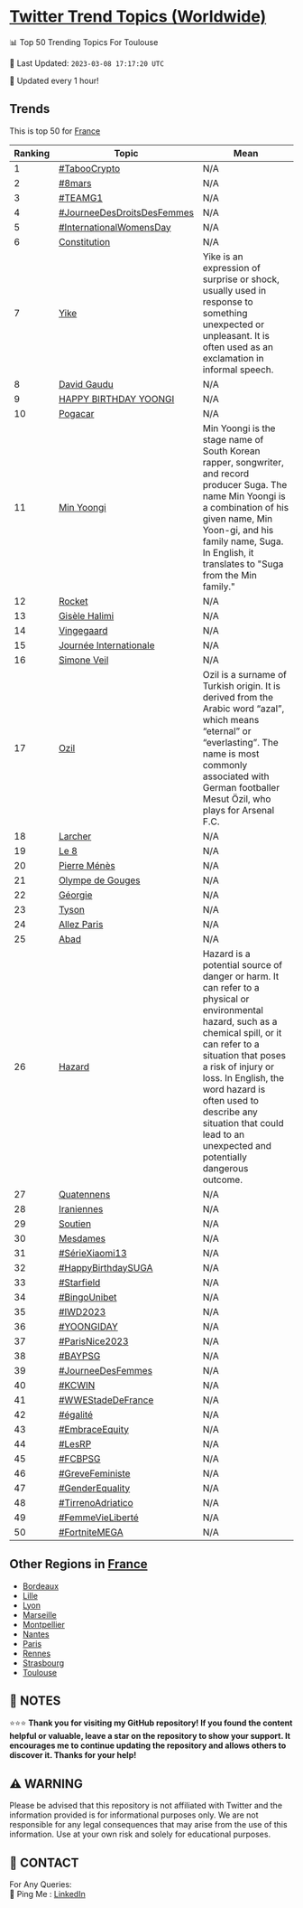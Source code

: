 [Twitter Trend Topics (Worldwide)](https://github.com/ErcinDedeoglu/Twitter-Trend-Topics)
==========


📊 Top 50 Trending Topics For Toulouse

📆 Last Updated: `2023-03-08 17:17:20 UTC`

🔧 Updated every 1 hour!


## Trends

This is top 50 for [France](</France>)

| Ranking | Topic | Mean |
| ------- | ------------ | ------------ |
| 1 | [#TabooCrypto](http://twitter.com/search?q=%23TabooCrypto) | N/A |
| 2 | [#8mars](http://twitter.com/search?q=%238mars) | N/A |
| 3 | [#TEAMG1](http://twitter.com/search?q=%23TEAMG1) | N/A |
| 4 | [#JourneeDesDroitsDesFemmes](http://twitter.com/search?q=%23JourneeDesDroitsDesFemmes) | N/A |
| 5 | [#InternationalWomensDay](http://twitter.com/search?q=%23InternationalWomensDay) | N/A |
| 6 | [Constitution](http://twitter.com/search?q=Constitution) | N/A |
| 7 | [Yike](http://twitter.com/search?q=Yike) | Yike is an expression of surprise or shock, usually used in response to something unexpected or unpleasant. It is often used as an exclamation in informal speech. |
| 8 | [David Gaudu](http://twitter.com/search?q=David+Gaudu) | N/A |
| 9 | [HAPPY BIRTHDAY YOONGI](http://twitter.com/search?q=HAPPY+BIRTHDAY+YOONGI) | N/A |
| 10 | [Pogacar](http://twitter.com/search?q=Pogacar) | N/A |
| 11 | [Min Yoongi](http://twitter.com/search?q=Min+Yoongi) | Min Yoongi is the stage name of South Korean rapper, songwriter, and record producer Suga. The name Min Yoongi is a combination of his given name, Min Yoon-gi, and his family name, Suga. In English, it translates to "Suga from the Min family." |
| 12 | [Rocket](http://twitter.com/search?q=Rocket) | N/A |
| 13 | [Gisèle Halimi](http://twitter.com/search?q=Gis%c3%a8le+Halimi) | N/A |
| 14 | [Vingegaard](http://twitter.com/search?q=Vingegaard) | N/A |
| 15 | [Journée Internationale](http://twitter.com/search?q=Journ%c3%a9e+Internationale) | N/A |
| 16 | [Simone Veil](http://twitter.com/search?q=Simone+Veil) | N/A |
| 17 | [Ozil](http://twitter.com/search?q=Ozil) | Ozil is a surname of Turkish origin. It is derived from the Arabic word “azal”, which means “eternal” or “everlasting”. The name is most commonly associated with German footballer Mesut Özil, who plays for Arsenal F.C. |
| 18 | [Larcher](http://twitter.com/search?q=Larcher) | N/A |
| 19 | [Le 8](http://twitter.com/search?q=Le+8) | N/A |
| 20 | [Pierre Ménès](http://twitter.com/search?q=Pierre+M%c3%a9n%c3%a8s) | N/A |
| 21 | [Olympe de Gouges](http://twitter.com/search?q=Olympe+de+Gouges) | N/A |
| 22 | [Géorgie](http://twitter.com/search?q=G%c3%a9orgie) | N/A |
| 23 | [Tyson](http://twitter.com/search?q=Tyson) | N/A |
| 24 | [Allez Paris](http://twitter.com/search?q=Allez+Paris) | N/A |
| 25 | [Abad](http://twitter.com/search?q=Abad) | N/A |
| 26 | [Hazard](http://twitter.com/search?q=Hazard) | Hazard is a potential source of danger or harm. It can refer to a physical or environmental hazard, such as a chemical spill, or it can refer to a situation that poses a risk of injury or loss. In English, the word hazard is often used to describe any situation that could lead to an unexpected and potentially dangerous outcome. |
| 27 | [Quatennens](http://twitter.com/search?q=Quatennens) | N/A |
| 28 | [Iraniennes](http://twitter.com/search?q=Iraniennes) | N/A |
| 29 | [Soutien](http://twitter.com/search?q=Soutien) | N/A |
| 30 | [Mesdames](http://twitter.com/search?q=Mesdames) | N/A |
| 31 | [#SérieXiaomi13](http://twitter.com/search?q=%23S%c3%a9rieXiaomi13) | N/A |
| 32 | [#HappyBirthdaySUGA](http://twitter.com/search?q=%23HappyBirthdaySUGA) | N/A |
| 33 | [#Starfield](http://twitter.com/search?q=%23Starfield) | N/A |
| 34 | [#BingoUnibet](http://twitter.com/search?q=%23BingoUnibet) | N/A |
| 35 | [#IWD2023](http://twitter.com/search?q=%23IWD2023) | N/A |
| 36 | [#YOONGIDAY](http://twitter.com/search?q=%23YOONGIDAY) | N/A |
| 37 | [#ParisNice2023](http://twitter.com/search?q=%23ParisNice2023) | N/A |
| 38 | [#BAYPSG](http://twitter.com/search?q=%23BAYPSG) | N/A |
| 39 | [#JourneeDesFemmes](http://twitter.com/search?q=%23JourneeDesFemmes) | N/A |
| 40 | [#KCWIN](http://twitter.com/search?q=%23KCWIN) | N/A |
| 41 | [#WWEStadeDeFrance](http://twitter.com/search?q=%23WWEStadeDeFrance) | N/A |
| 42 | [#égalité](http://twitter.com/search?q=%23%c3%a9galit%c3%a9) | N/A |
| 43 | [#EmbraceEquity](http://twitter.com/search?q=%23EmbraceEquity) | N/A |
| 44 | [#LesRP](http://twitter.com/search?q=%23LesRP) | N/A |
| 45 | [#FCBPSG](http://twitter.com/search?q=%23FCBPSG) | N/A |
| 46 | [#GreveFeministe](http://twitter.com/search?q=%23GreveFeministe) | N/A |
| 47 | [#GenderEquality](http://twitter.com/search?q=%23GenderEquality) | N/A |
| 48 | [#TirrenoAdriatico](http://twitter.com/search?q=%23TirrenoAdriatico) | N/A |
| 49 | [#FemmeVieLiberté](http://twitter.com/search?q=%23FemmeVieLibert%c3%a9) | N/A |
| 50 | [#FortniteMEGA](http://twitter.com/search?q=%23FortniteMEGA) | N/A |



## Other Regions in [France](</France>)

* [Bordeaux](</France/Bordeaux.md>)
* [Lille](</France/Lille.md>)
* [Lyon](</France/Lyon.md>)
* [Marseille](</France/Marseille.md>)
* [Montpellier](</France/Montpellier.md>)
* [Nantes](</France/Nantes.md>)
* [Paris](</France/Paris.md>)
* [Rennes](</France/Rennes.md>)
* [Strasbourg](</France/Strasbourg.md>)
* [Toulouse](</France/Toulouse.md>)



## 📝 NOTES

⭐⭐⭐ **Thank you for visiting my GitHub repository! If you found the content helpful or valuable, leave a star on the repository to show your support. It encourages me to continue updating the repository and allows others to discover it. Thanks for your help!**


## ⚠️ WARNING

Please be advised that this repository is not affiliated with Twitter and the information provided is for informational purposes only. We are not responsible for any legal consequences that may arise from the use of this information. Use at your own risk and solely for educational purposes.


## 📨 CONTACT

 For Any Queries:  
            🏓 Ping Me : [LinkedIn](https://www.linkedin.com/in/ercindedeoglu/)
